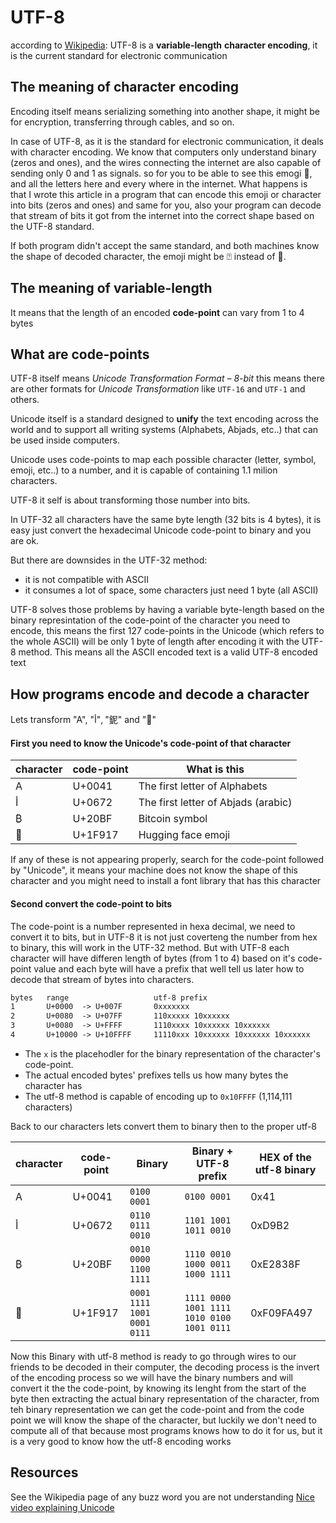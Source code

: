 # UTF-8
according to [Wikipedia](https://en.wikipedia.org/wiki/UTF-8):
UTF-8 is a **variable-length** **character encoding**, it is the current standard for electronic communication

## The meaning of character encoding
Encoding itself means serializing something into another shape, it might be for encryption, transferring through cables, and so on.

In case of UTF-8, as it is the standard for electronic communication, it deals with character encoding.
We know that computers only understand binary (zeros and ones),
and the wires connecting the internet are also capable of sending only 0 and 1 as signals.
so for you to be able to see this emogi 🤗, and all the letters here and every where
in the internet. What happens is that I wrote this article in a program that can encode this emoji or character into bits (zeros and ones) and same for you,
also your program can decode that stream of bits it got from the internet into the correct shape based on the UTF-8 standard.

If both program didn't accept the same standard, and both machines know the shape of decoded character, the emoji might be ⍰ instead of 🤗.


## The meaning of variable-length
It means that the length of an encoded **code-point** can vary from 1 to 4 bytes

## What are code-points
UTF-8 itself means *Unicode Transformation Format – 8-bit* this means there are other formats for *Unicode Transformation* like `UTF-16` and `UTF-1` and others.

Unicode itself is a standard designed to **unify** the text encoding across the world
and to support all writing systems (Alphabets, Abjads, etc..) that can be used inside computers.

Unicode uses code-points to map each possible character (letter, symbol, emoji, etc..) to a number, and it is capable of containing 1.1 milion characters.

UTF-8 it self is about transforming those number into bits.

In UTF-32 all characters have the same byte length (32 bits is 4 bytes), it is easy just convert the hexadecimal Unicode code-point to binary and you are ok.

But there are downsides in the UTF-32 method:
- it is not compatible with ASCII
- it consumes a lot of space, some characters just need 1 byte (all ASCII)

UTF-8 solves those problems by having a variable byte-length based on the binary represintation of the code-point of the character you need to encode, this means the first 127 code-points in the Unicode (which refers to the whole ASCII) will be only 1 byte of length after encoding it with the UTF-8 method. This means all the ASCII encoded text is a valid UTF-8 encoded text


## How programs encode and decode a character
Lets transform "A", "أ", "鈮" and "🤗"

#### First you need to know the Unicode's code-point of that character

|character|code-point|What is this                          |
|---------|----------|--------------------------------------|
|   A     |  U+0041  |  The first letter of Alphabets       |
|   أ     |  U+0672  |  The first letter of Abjads (arabic) |
|   ₿     |  U+20BF  |  Bitcoin symbol                      |
|   🤗    |  U+1F917 |  Hugging face emoji                  |


If any of these is not appearing properly, search for the code-point followed by "Unicode", it means your machine does not know the shape of this character and you might need to install a font library that has this character


#### Second convert the code-point to bits
The code-point is a number represented in hexa decimal, we need to convert it to bits, but in UTF-8 it is not just coverteng the number from hex to binary, this will work in the UTF-32 method.
But with UTF-8 each character will have differen length of bytes (from 1 to 4) based on it's code-point value and each byte will have a prefix that well tell us later how to decode that stream of bytes into characters.

```txt
bytes   range                   utf-8 prefix
1       U+0000  -> U+007F       0xxxxxxx
2       U+0080  -> U+07FF       110xxxxx 10xxxxxx
3       U+0080  -> U+FFFF       1110xxxx 10xxxxxx 10xxxxxx
4       U+10000 -> U+10FFFF     11110xxx 10xxxxxx 10xxxxxx 10xxxxxx
```

- The `x` is the placehodler for the binary representation of the character's code-point.
- The actual encoded bytes' prefixes tells us how many bytes the character has
- The utf-8 method is capable of encoding up to `0x10FFFF` (1,114,111 characters)

Back to our characters lets convert them to binary then to the proper utf-8


|character|code-point| Binary                      | Binary + UTF-8 prefix                      | HEX of the utf-8 binary|
|---------|----------|-----------------------------|--------------------------------------------|------------------------|
|   A     |  U+0041  |  `0100 0001`                |  `0100 0001`                               | 0x41                   |
|   أ     |  U+0672  |  `0110 0111 0010`           |  `1101 1001 1011 0010`                     | 0xD9B2                 |
|   ₿     |  U+20BF  |  `0010 0000 1100 1111`      |  `1110 0010 1000 0011 1000 1111`           | 0xE2838F               |
|   🤗    |  U+1F917 |  `0001 1111 1001 0001 0111` |  `1111 0000 1001 1111 1010 0100 1001 0111` | 0xF09FA497             |


Now this Binary with utf-8 method is ready to go through wires to our friends to be decoded in their computer, the decoding process is the invert of the encoding process so we will have the binary numbers and will convert it the the code-point, by knowing its lenght from the start of the byte then extracting the actual binary representation of the character, from teh binary representation we can get the code-point and from the code point we will know the shape of the character, but luckily we don't need to compute all of that because most programs knows how to do it for us, but it is a very good to know how the utf-8 encoding works


## Resources
See the Wikipedia page of any buzz word you are not understanding
[Nice video explaining Unicode](https://www.youtube.com/watch?v=ut74oHojxqo)
